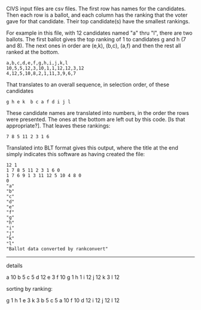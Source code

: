 CIVS input files are csv files.  The first row has names for the candidates.  Then
each row is a ballot, and each column has the ranking that the voter
gave for that candidate.  Their top candidate(s) have the smallest rankings.

For example in this file, with 12 candidates named "a" thru "l", there are
two ballots.  The first ballot gives the top ranking of 1 to candidates g and h (7 and 8).
The next ones in order are (e,k), (b,c), (a,f) and then the rest all ranked at the bottom.

    a,b,c,d,e,f,g,h,i,j,k,l
    10,5,5,12,3,10,1,1,12,12,3,12
    4,12,5,10,8,2,1,11,3,9,6,7

That translates to an overall sequence, in selection order, of these candidates

    g h e k  b c a f d i j l

These candidate names are translated into numbers, in the order the rows were presented.
The ones at the bottom are left out by this code. [Is that appropriate?].
That leaves these rankings:

    7 8 5 11 2 3 1 6

Translated into BLT format gives this output, where the title at the end simply
indicates this software as having created the file:

```
12 1
1 7 8 5 11 2 3 1 6 0
1 7 6 9 1 3 11 12 5 10 4 8 0
0
"a"
"b"
"c"
"d"
"e"
"f"
"g"
"h"
"i"
"j"
"k"
"l"
"Ballot data converted by rankconvert"
```

---
details

a 10
b 5
c 5
d 12
e 3
f 10
g 1
h 1
i 12
j 12
k 3
l 12

sorting by ranking:

g 1
h 1
e 3
k 3
b 5
c 5
a 10
f 10
d 12
i 12
j 12
l 12
